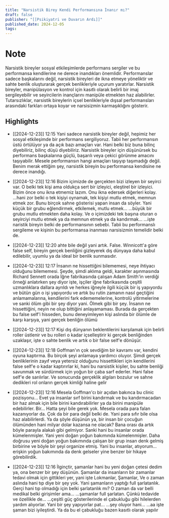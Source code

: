 ```yaml
---
title: "Narsistik Birey Kendi Performansına İnanır mı?"
draft: false
publisher: "[[Psikiyatri ve Duvarın Ardı]]"
published_date: 2024-12-05
tags:
---
```

# Note
 Narsistik bireyler sosyal etkileşimlerde performans sergiler ve bu performansa kendilerine ne derece inandıkları önemlidir.
Performanslar sadece başkalarını değil, narsistik bireyleri de ikna etmeye yöneliktir ve sahte benlik oluşturarak gerçek benlikleriyle uçurum yaratırlar.
Narsistik bireyler, manipülasyon ve kontrol için kasıtlı olarak belirli bir imaj sergileyebilir ve seyircilerin inançlarını manipüle etmekten haz alabilirler.
Tutarsızlıklar, narsistik bireylerin içsel benlikleriyle dışsal performansları arasındaki farkları ortaya koyar ve narsisizmin karmaşıklığını gösterir.


## Highlights
* [[2024-12-23]] 12:15  Yani sadece narsistik bireyler değil, hepimiz her sosyal etkileşimde bir performans sergiliyoruz. Tabii her performansın üstü örtülüyor ya da açık bazı amaçları var. Hani belki biz buna bilinç diyebiliriz, bilinç düşü diyebiliriz. Narsistik bireyler için düşünürsek bu performans başkalarına güçlü, başarılı veya çekici görünme amacını taşıyabilir. Mesele performansın hangi amaçları taşıyıp taşımadığı değil. Benim merak ettiğim şey, narsistik bireyin bu performansa kendisine ne derece inandığı.

* [[2024-12-23]] 12:16  Bizim içimizde de gerçekten bizi izleyen bir seyirci var. O belki tek kişi ama oldukça sert bir izleyici, eleştirel bir izleyici. Bizim önce onu ikna etmemiz lazım. Onu ikna edersek diğerleri kolay. ...hani zor belki o tek kişiyi oynamak, tek kişiyi mutlu etmek, memnun etmek zor. Bunu birçok sahne gösterisi yapan insan da söyler. Yani küçük bir grubu eğlendirmek, etkilemek, mutlu etmek... ...büyük bir grubu mutlu etmekten daha kolay. Ve o içimizdeki tek başına oturan o seyirciyi mutlu etmek ya da memnun etmek ya da kandırmak... ...işte naristik bireyin belki de performansının sebebi. Tabii bu performanslı sergileme ve kişinin bu performansa inanması narsisizmin temelidir belki de.

* [[2024-12-23]] 12:20  ahte bile değil yani artık. False. Winnicott'a göre false self, bireyin gerçek benliğini gizleyerek dış dünyaya daha kabul edilebilir, uyumlu ya da ideal bir benlik sunmasıdır.

* [[2024-12-23]] 12:17  İnsanın ne hissettiğini bilememesi, neye ihtiyacı olduğunu bilememesi. Şeyde, şimdi aklıma geldi, karakter aşınmasında Richard Sennett orada İğne fabrikasında çalışan Adam Smith'in verdiği örneği anlatırken şey diyor işte, işçiler iğne fabrikasında çeşitli uzmanlıklara dallara ayrıldı ve herkes iğneyle ilgili küçük bir iş yapıyordu ve bütün gün o işi yapıyordu ve artık bu rutin zamanın nasıl geçtiğini anlamamalarına, kendilerini fark edememelerine, kontrolü yitirmelerine ve sanki ölüm gibi bir şey diyor yani. Ölmek gibi bir şey. İnsanın ne hissettiğini, neyin ne olup bittiğini anlayamaması. Burada da gerçekten bu false self'i hisseden, bunu deneyimleyen kişi aslında bir ölümle de karşı karşıya, yani gerçek benliğin ölümü

* [[2024-12-23]] 12:17  Kişi dış dünyanın beklentilerini karşılamak için belirli roller üstlenir ve bu rolleri o kadar içselleştirir ki gerçek benliğinden uzaklaşır, işte o sahte benlik ve artık o bir false self'e dönüşür.

* [[2024-12-23]] 12:18  Goffman'ın çok sevdiğim bir kavramı var, kendini oyuna kaptırma. Bu birçok şeyi anlamaya yardımcı oluyor. Şimdi gerçek benliklerinin zayıf veya yetersiz olduğunu hissettikleri için kendilerini false self'e o kadar kaptırırlar ki, hani bu narsistik kişiler, bu sahte benliği savunmak ve sürdürmek için yoğun bir çaba sarf ederler. Hani false self'e de sarılırlar. Ve sonucunda gerçeklik algıları bozulur ve sahne dedikleri rol onların gerçek kimliği haline gelir

* [[2024-12-23]] 12:16  Mesela Goffman'cı bir açıdan bakınca bu clinic pozisyonu... Evet ya insanlar sırf birini kandırmak ve bu kandırmacadan bir haz almak için bile birini kandırabilirler ya da birini manipüle edebilirler. Bir... Hatta şeyi bile gerek yok. Mesela orada para falan kazanıyorlar da. Çok da bir para değil belki de. Yani para sıfır bile olsa haz alabilirlerdi. Ya da şöyle düşünün ya, bir insan bir çocuğun ölümünden hani milyar dolar kazansa ne olacak? Bana orası da artık böyle parayla alakalı gibi gelmiyor. Sanki hani bu insanlar orada kümelenmişler. Yani yeni doğan yoğun bakımında kümelenmişler. Daha doğrusu yeni doğan yoğun bakımında çalışan bir grup insan denk gelmiş birbirine ve böyle bir şeyi organize etmiş. Yani bu insanlar, atıyorum... erişkin yoğun bakımında da denk gelseler yine benzer bir hikaye görebilirdik.

* [[2024-12-23]] 12:16  İlginçtir, şamanlar hani bu yeni doğan çetesi dedim ya, ona benzer bir şey düşünün. Şamanlar da insanların bir zamanlar tedavi olmak için gittikleri yer, yani işte Lokmanlar, Şamanlar, Ve o zaman aslında hani tıp diye bir şey yok. Yani şamanların yaptığı full şarlatanlık. Gerçi hani tıp olmadığı için belki şarlatanlık mı? O zaman da var belli medikal belki girişimler ama... ...şamanlar full şarlatan. Çünkü tedavide ve özellikle de... ...çeşitli güç gösterilerinde el çabukluğu gibi hilelerden yardım alıyorlar. Yani bir şey yapıyorlar pat... ...şey oluyor hani... ...aa işte şaman bizi iyileştirdi. Ya da bu el çabukluğu bazen kasıtlı olarak yapılır

